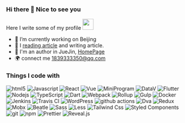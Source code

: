 ### Hi there 👋 Nice to see you 

Here I write some of my profile <img src="https://emojis.slackmojis.com/emojis/images/1531849430/4246/blob-sunglasses.gif?1531849430" width="30"/>

- 🔭 I’m currently working on Beijing
- 🌱 I [reading article](https://csj5588.github.io/articles-every-day/#/README) and writing article. 
- 🌈 I'm an author in JueJin, [HomePage](https://juejin.im/user/342703357565614/posts)
- 🌍 connect me 1839333350@qq.com

<h3>Things I code with</h3>
<p>
  <img alt="html5" src="https://img.shields.io/badge/-HTML5-E34F26?logo=html5&logoColor=white" />
  <img alt="Javascript" src="https://img.shields.io/badge/Javascript-F7DF1E?logo=Javascript&logoColor=222222" />
  <img alt="React" src="https://img.shields.io/badge/-React-45b8d8?logo=react&logoColor=white" />
  <img alt="Vue" src="https://img.shields.io/badge/vue.js-4fc08d?logo=vue.js&logoColor=white" />
  <img alt="MiniProgram" src="https://img.shields.io/badge/miniprogram-07C160?logo=Wechat&logoColor=white" />
  <img alt="DataV" src="https://img.shields.io/badge/DataV-0078D4?logo=Azure%20Data%20Explorer&logoColor=white" />
  <img alt="Flutter" src="https://img.shields.io/badge/Flutter-02569B?logo=flutter&logoColor=white" />

  <img alt="Nodejs" src="https://img.shields.io/badge/-Nodejs-43853d?logo=Node.js&logoColor=white" />
  <img alt="TypeScript" src="https://img.shields.io/badge/-TypeScript-007ACC?logo=typescript&logoColor=white" />
  <img alt="Dart" src="https://img.shields.io/badge/Dart-0175C2?logo=Dart&logoColor=white" />

  <img alt="Webpack" src="https://img.shields.io/badge/-Webpack-8DD6F9?logo=webpack&logoColor=white" />
  <img alt="Rollup" src="https://img.shields.io/badge/-Rollup-EC4A3F?logo=rollup.js&logoColor=white" />
  <img alt="Gulp" src="https://img.shields.io/badge/Gulp-CF4647?logo=gulp&logoColor=white" />
  <img alt="Docker" src="https://img.shields.io/badge/-Docker-46a2f1?logo=docker&logoColor=white" />
  <img alt="Jenkins" src="https://img.shields.io/badge/Jenkins-73C3D5?logo=Jenkins&logoColor=white" />
  <img alt="Travis CI" src="https://img.shields.io/badge/Travis%20CI-3EAAAF?logo=Travis%20CI&logoColor=white" />
  <img alt="WordPress" src="https://img.shields.io/badge/WordPress-21759B?logo=WordPress&logoColor=white" />
  <img alt="github actions" src="https://img.shields.io/badge/-Github_Actions-2088FF?logo=github-actions&logoColor=white" />

  <img alt="Dva" src="https://img.shields.io/badge/dva-pink?logo=pleroma&logoColor=white" />
  <img alt="Redux" src="https://img.shields.io/badge/Redux-764ABC?logo=redux&logoColor=white" />
  <img alt="Mobx" src="https://img.shields.io/badge/Mobx-FF9955?logo=Mobx&logoColor=white" />
  <img alt="Beatle" src="https://img.shields.io/badge/Beatle-1D2D35?logo=Basecamp&logoColor=white" />
  
  <img alt="Sass" src="https://img.shields.io/badge/-Sass-CC6699?logo=sass&logoColor=white" />
  <img alt="Less" src="https://img.shields.io/badge/Less-1D365D?logo=less&logoColor=white" />
  <img alt="Tailwind Css" src="https://img.shields.io/badge/Tailwind%20CSS-38B2AC?logo=Tailwind%20CSS&logoColor=white" />
  <img alt="Styled Components" src="https://img.shields.io/badge/-Styled_Components-db7092?logo=styled-components&logoColor=white" />
  
  <img alt="git" src="https://img.shields.io/badge/-Git-F05032?logo=git&logoColor=white" />
  <img alt="npm" src="https://img.shields.io/badge/-NPM-CB3837?logo=npm&logoColor=white" />
  
  <img alt="Prettier" src="https://img.shields.io/badge/-Prettier-F7B93E?logo=prettier&logoColor=white" />
  <img alt="Reveal.js" src="https://img.shields.io/badge/Reveal.js-F2E142?logo=Reveal.js&logoColor=white" />

  <img alt="" src="" />
</p>
